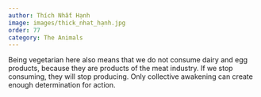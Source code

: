 ```yaml
---
author: Thích Nhất Hạnh
image: images/thick_nhat_hạnh.jpg
order: 77
category: The Animals
---
```


Being vegetarian here also means that we do not consume dairy and egg products, because they are products of the meat industry. If we stop consuming, they will stop producing. Only collective awakening can create enough determination for action.
